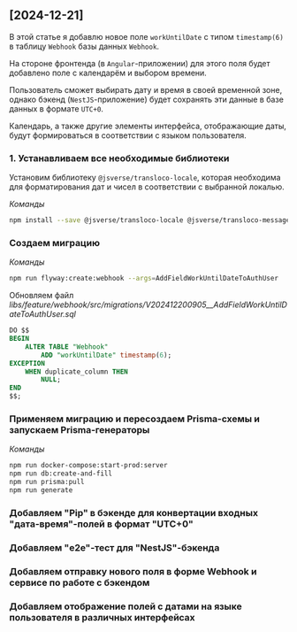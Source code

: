 ## [2024-12-21]

В этой статье я добавлю новое поле `workUntilDate` с типом `timestamp(6)` в таблицу `Webhook` базы данных `Webhook`.

На стороне фронтенда (в `Angular`-приложении) для этого поля будет добавлено поле с календарём и выбором времени.

Пользователь сможет выбирать дату и время в своей временной зоне, однако бэкенд (`NestJS`-приложение) будет сохранять эти данные в базе данных в формате `UTC+0`.

Календарь, а также другие элементы интерфейса, отображающие даты, будут формироваться в соответствии с языком пользователя.

### 1. Устанавливаем все необходимые библиотеки

Установим библиотеку `@jsverse/transloco-locale`, которая необходима для форматирования дат и чисел в соответствии с выбранной локалью.

_Команды_

```bash
npm install --save @jsverse/transloco-locale @jsverse/transloco-messageformat --prefer-offline --no-audit --progress=false
```

### Создаем миграцию

_Команды_

```bash
npm run flyway:create:webhook --args=AddFieldWorkUntilDateToAuthUser
```

Обновляем файл _libs/feature/webhook/src/migrations/V202412200905\_\_AddFieldWorkUntilDateToAuthUser.sql_

```sql
DO $$
BEGIN
    ALTER TABLE "Webhook"
        ADD "workUntilDate" timestamp(6);
EXCEPTION
    WHEN duplicate_column THEN
        NULL;
END
$$;


```

### Применяем миграцию и пересоздаем Prisma-схемы и запускаем Prisma-генераторы

_Команды_

```bash
npm run docker-compose:start-prod:server
npm run db:create-and-fill
npm run prisma:pull
npm run generate
```

### Добавляем "Pip" в бэкенде для конвертации входных "дата-время"-полей в формат "UTC+0"

### Добавляем "e2e"-тест для "NestJS"-бэкенда

### Добавляем отправку нового поля в форме Webhook и сервисе по работе с бэкендом

### Добавляем отображение полей с датами на языке пользователя в различных интерфейсах
